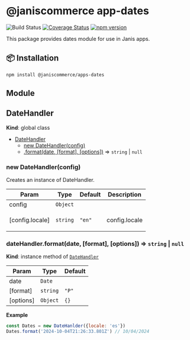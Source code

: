 # @janiscommerce app-dates

![Build Status](https://github.com/janis-commerce/apps-dates/workflows/Build%20Status/badge.svg)
[![Coverage Status](https://coveralls.io/repos/github/janis-commerce/apps-dates/badge.svg?branch=master)](https://coveralls.io/github/janis-commerce/apps-dates?branch=master)
[![npm version](https://badge.fury.io/js/%40janiscommerce%2Fapps-dates.svg)](https://www.npmjs.com/package/@janiscommerce/apps-dates)

This package provides dates module for use in Janis apps.

## 📦 Installation
```sh
npm install @janiscommerce/apps-dates
```

## Module
<a name="DateHandler"></a>

## DateHandler
**Kind**: global class  

* [DateHandler](#DateHandler)
    * [new DateHandler(config)](#new_DateHandler_new)
    * [.format(date, [format], [options])](#DateHandler+format) ⇒ <code>string</code> \| <code>null</code>

<a name="new_DateHandler_new"></a>

### new DateHandler(config)
<p>Creates an instance of DateHandler.</p>


| Param | Type | Default | Description |
| --- | --- | --- | --- |
| config | <code>Object</code> |  |  |
| [config.locale] | <code>string</code> | <code>&quot;en&quot;</code> | <p>config.locale</p> |

<a name="DateHandler+format"></a>

### dateHandler.format(date, [format], [options]) ⇒ <code>string</code> \| <code>null</code>
**Kind**: instance method of [<code>DateHandler</code>](#DateHandler)  

| Param | Type | Default |
| --- | --- | --- |
| date | <code>Date</code> |  | 
| [format] | <code>string</code> | <code>&quot;P&quot;</code> | 
| [options] | <code>Object</code> | <code>{}</code> | 

**Example**  
```js
const Dates = new DateHanlder({locale: 'es'})
Dates.format('2024-10-04T21:26:33.801Z') // 10/04/2024
```
